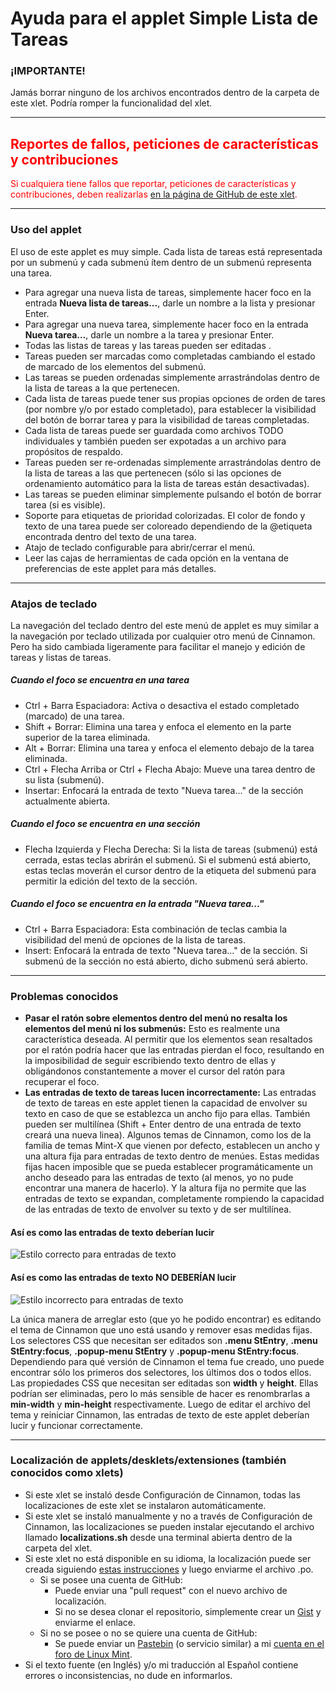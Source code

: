 
# Ayuda para el applet Simple Lista de Tareas

### ¡IMPORTANTE!
Jamás borrar ninguno de los archivos encontrados dentro de la carpeta de este xlet. Podría romper la funcionalidad del xlet.

***

<h2 style="color:red;">Reportes de fallos, peticiones de características y contribuciones</h2>
<span style="color:red;">
Si cualquiera tiene fallos que reportar, peticiones de características y contribuciones, deben realizarlas <a href="https://github.com/Odyseus/CinnamonTools">en la página de GitHub de este xlet</a>.
</span>

***

### Uso del applet

El uso de este applet es muy simple. Cada lista de tareas está representada por un submenú y cada submenú ítem dentro de un submenú representa una tarea.

- Para agregar una nueva lista de tareas, simplemente hacer foco en la entrada **Nueva lista de tareas...**, darle un nombre a la lista y presionar <kdb>Enter</kdb>.
- Para agregar una nueva tarea, simplemente hacer foco en la entrada **Nueva tarea...**, darle un nombre a la tarea y presionar <kdb>Enter</kdb>.
- Todas las listas de tareas y las tareas pueden ser editadas .
- Tareas pueden ser marcadas como completadas cambiando el estado de marcado de los elementos del submenú.
- Las tareas se pueden ordenadas simplemente arrastrándolas dentro de la lista de tareas a la que pertenecen.
- Cada lista de tareas puede tener sus propias opciones de orden de tares (por nombre y/o por estado completado), para establecer la visibilidad del botón de borrar tarea y para la visibilidad de tareas completadas.
- Cada lista de tareas puede ser guardada como archivos TODO individuales y también pueden ser expotadas a un archivo para propósitos de respaldo.
- Tareas pueden ser re-ordenadas simplemente arrastrándolas dentro de la lista de tareas a las que pertenecen (sólo si las opciones de ordenamiento automático para la lista de tareas están desactivadas).
- Las tareas se pueden eliminar simplemente pulsando el botón de borrar tarea (si es visible).
- Soporte para etiquetas de prioridad colorizadas. El color de fondo y texto de una tarea puede ser coloreado dependiendo de la @etiqueta encontrada dentro del texto de una tarea.
- Atajo de teclado configurable para abrir/cerrar el menú.
- Leer las cajas de herramientas de cada opción en la ventana de preferencias de este applet para más detalles.

***

### Atajos de teclado

La navegación del teclado dentro del este menú de applet es muy similar a la navegación por teclado utilizada por cualquier otro menú de Cinnamon. Pero ha sido cambiada ligeramente para facilitar el manejo y edición de tareas y listas de tareas.

##### Cuando el foco se encuentra en una tarea

- <kdb>Ctrl</kdb> + <kdb>Barra Espaciadora</kdb>: Activa o desactiva el estado completado (marcado) de una tarea.
- <kdb>Shift</kdb> + <kdb>Borrar</kdb>: Elimina una tarea y enfoca el elemento en la parte superior de la tarea eliminada.
- <kdb>Alt</kdb> + <kdb>Borrar</kdb>: Elimina una tarea y enfoca el elemento debajo de la tarea eliminada.
- <kdb>Ctrl</kdb> + <kdb>Flecha Arriba</kdb> or <kdb>Ctrl</kdb> + <kdb>Flecha Abajo</kdb>: Mueve una tarea dentro de su lista (submenú).
- <kdb>Insertar</kdb>: Enfocará la entrada de texto "Nueva tarea..." de la sección actualmente abierta.

##### Cuando el foco se encuentra en una sección

- <kdb>Flecha Izquierda</kdb> y <kdb>Flecha Derecha</kdb>: Si la lista de tareas (submenú) está cerrada, estas teclas abrirán el submenú. Si el submenú está abierto, estas teclas moverán el cursor dentro de la etiqueta del submenú para permitir la edición del texto de la sección.

##### Cuando el foco se encuentra en la entrada "Nueva tarea..."

- <kdb>Ctrl</kdb> + <kdb>Barra Espaciadora</kdb>: Esta combinación de teclas cambia la visibilidad del menú de opciones de la lista de tareas.
- <kdb>Insert</kdb>: Enfocará la entrada de texto "Nueva tarea..." de la sección. Si submenú de la sección no está abierto, dicho submenú será abierto.

***

### Problemas conocidos

- **Pasar el ratón sobre elementos dentro del menú no resalta los elementos del menú ni los submenús:** Esto es realmente una característica deseada. Al permitir que los elementos sean resaltados por el ratón podría hacer que las entradas pierdan el foco, resultando en la imposibilidad de seguir escribiendo texto dentro de ellas y obligándonos constantemente a mover el cursor del ratón para recuperar el foco.
- **Las entradas de texto de tareas lucen incorrectamente:** Las entradas de texto de tareas en este applet tienen la capacidad de envolver su texto en caso de que se establezca un ancho fijo para ellas. También pueden ser multilínea (<kdb>Shift</kdb> + <kdb>Enter</kdb> dentro de una entrada de texto creará una nueva linea). Algunos temas de Cinnamon, como los de la familia de temas Mint-X que vienen por defecto, establecen un ancho y una altura fija para entradas de texto dentro de menúes. Estas medidas fijas hacen imposible que se pueda establecer programáticamente un ancho deseado para las entradas de texto (al menos, yo no pude encontrar una manera de hacerlo). Y la altura fija no permite que las entradas de texto se expandan, completamente rompiendo la capacidad de las entradas de texto de envolver su texto y de ser multilínea.

#### Así es como las entradas de texto deberían lucir

![Estilo correcto para entradas de texto](./assets/00-correct-entries-styling.png)

#### Así es como las entradas de texto NO DEBERÍAN lucir

![Estilo incorrecto para entradas de texto](./assets/00-incorrect-entries-styling.png)

La única manera de arreglar esto (que yo he podido encontrar) es editando el tema de Cinnamon que uno está usando y remover esas medidas fijas. Los selectores CSS que necesitan ser editados son **.menu StEntry**, **.menu StEntry:focus**, **.popup-menu StEntry** y **.popup-menu StEntry:focus**. Dependiendo para qué versión de Cinnamon el tema fue creado, uno puede encontrar sólo los primeros dos selectores, los últimos dos o todos ellos. Las propiedades CSS que necesitan ser editadas son **width** y **height**. Ellas podrían ser eliminadas, pero lo más sensible de hacer es renombrarlas a **min-width** y **min-height** respectivamente. Luego de editar el archivo del tema y reiniciar Cinnamon, las entradas de texto de este applet deberían lucir y funcionar correctamente.

***

### Localización de applets/desklets/extensiones (también conocidos como xlets)

- Si este xlet se instaló desde Configuración de Cinnamon, todas las localizaciones de este xlet se instalaron automáticamente.
- Si este xlet se instaló manualmente y no a través de Configuración de Cinnamon, las localizaciones se pueden instalar ejecutando el archivo llamado **localizations.sh** desde una terminal abierta dentro de la carpeta del xlet.
- Si este xlet no está disponible en su idioma, la localización puede ser creada siguiendo [estas instrucciones](https://github.com/Odyseus/CinnamonTools/wiki/Xlet-localization) y luego enviarme el archivo .po.
    - Si se posee una cuenta de GitHub:
        - Puede enviar una "pull request" con el nuevo archivo de localización.
        - Si no se desea clonar el repositorio, simplemente crear un [Gist](https://gist.github.com/) y enviarme el enlace.
    - Si no se posee o no se quiere una cuenta de GitHub:
        - Se puede enviar un [Pastebin](http://pastebin.com/) (o servicio similar) a mi [cuenta en el foro de Linux Mint](https://forums.linuxmint.com/memberlist.php?mode=viewprofile&u=164858).
- Si el texto fuente (en Inglés) y/o mi traducción al Español contiene errores o inconsistencias, no dude en informarlos.
